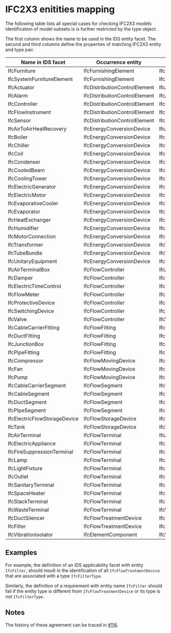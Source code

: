 # IFC2X3 enitities mapping

The following table lists all special cases for checking IFC2X3 models identification of model subsets is is further restricted by the type object.

The first column shows the name to be used in the IDS entity facet.
The second and third columns define the properties of matching IFC2X3 entity and type pair.

| Name in IDS facet            | Occurrence entity             | Type entity                      |
| ---------------------------- | ----------------------------- | -------------------------------- |
| IfcFurniture                 | IfcFurnishingElement          | IfcFurnitureType                 |
| IfcSystemFurnitureElement    | IfcFurnishingElement          | IfcSystemFurnitureElementType    |
| IfcActuator                  | IfcDistributionControlElement | IfcActuatorType                  |
| IfcAlarm                     | IfcDistributionControlElement | IfcAlarmType                     |
| IfcController                | IfcDistributionControlElement | IfcControllerType                |
| IfcFlowInstrument            | IfcDistributionControlElement | IfcFlowInstrumentType            |
| IfcSensor                    | IfcDistributionControlElement | IfcSensorType                    |
| IfcAirToAirHeatRecovery      | IfcEnergyConversionDevice     | IfcAirToAirHeatRecoveryType      |
| IfcBoiler                    | IfcEnergyConversionDevice     | IfcBoilerType                    |
| IfcChiller                   | IfcEnergyConversionDevice     | IfcChillerType                   |
| IfcCoil                      | IfcEnergyConversionDevice     | IfcCoilType                      |
| IfcCondenser                 | IfcEnergyConversionDevice     | IfcCondenserType                 |
| IfcCooledBeam                | IfcEnergyConversionDevice     | IfcCooledBeamType                |
| IfcCoolingTower              | IfcEnergyConversionDevice     | IfcCoolingTowerType              |
| IfcElectricGenerator         | IfcEnergyConversionDevice     | IfcElectricGeneratorType         |
| IfcElectricMotor             | IfcEnergyConversionDevice     | IfcElectricMotorType             |
| IfcEvaporativeCooler         | IfcEnergyConversionDevice     | IfcEvaporativeCoolerType         |
| IfcEvaporator                | IfcEnergyConversionDevice     | IfcEvaporatorType                |
| IfcHeatExchanger             | IfcEnergyConversionDevice     | IfcHeatExchangerType             |
| IfcHumidifier                | IfcEnergyConversionDevice     | IfcHumidifierType                |
| IfcMotorConnection           | IfcEnergyConversionDevice     | IfcMotorConnectionType           |
| IfcTransformer               | IfcEnergyConversionDevice     | IfcTransformerType               |
| IfcTubeBundle                | IfcEnergyConversionDevice     | IfcTubeBundleType                |
| IfcUnitaryEquipment          | IfcEnergyConversionDevice     | IfcUnitaryEquipmentType          |
| IfcAirTerminalBox            | IfcFlowController             | IfcAirTerminalBoxType            |
| IfcDamper                    | IfcFlowController             | IfcDamperType                    |
| IfcElectricTimeControl       | IfcFlowController             | IfcElectricTimeControlType       |
| IfcFlowMeter                 | IfcFlowController             | IfcFlowMeterType                 |
| IfcProtectiveDevice          | IfcFlowController             | IfcProtectiveDeviceType          |
| IfcSwitchingDevice           | IfcFlowController             | IfcSwitchingDeviceType           |
| IfcValve                     | IfcFlowController             | IfcValveType                     |
| IfcCableCarrierFitting       | IfcFlowFitting                | IfcCableCarrierFittingType       |
| IfcDuctFitting               | IfcFlowFitting                | IfcDuctFittingType               |
| IfcJunctionBox               | IfcFlowFitting                | IfcJunctionBoxType               |
| IfcPipeFitting               | IfcFlowFitting                | IfcPipeFittingType               |
| IfcCompressor                | IfcFlowMovingDevice           | IfcCompressorType                |
| IfcFan                       | IfcFlowMovingDevice           | IfcFanType                       |
| IfcPump                      | IfcFlowMovingDevice           | IfcPumpType                      |
| IfcCableCarrierSegment       | IfcFlowSegment                | IfcCableCarrierSegmentType       |
| IfcCableSegment              | IfcFlowSegment                | IfcCableSegmentType              |
| IfcDuctSegment               | IfcFlowSegment                | IfcDuctSegmentType               |
| IfcPipeSegment               | IfcFlowSegment                | IfcPipeSegmentType               |
| IfcElectricFlowStorageDevice | IfcFlowStorageDevice          | IfcElectricFlowStorageDeviceType |
| IfcTank                      | IfcFlowStorageDevice          | IfcTankType                      |
| IfcAirTerminal               | IfcFlowTerminal               | IfcAirTerminalType               |
| IfcElectricAppliance         | IfcFlowTerminal               | IfcElectricApplianceType         |
| IfcFireSuppressionTerminal   | IfcFlowTerminal               | IfcFireSuppressionTerminalType   |
| IfcLamp                      | IfcFlowTerminal               | IfcLampType                      |
| IfcLightFixture              | IfcFlowTerminal               | IfcLightFixtureType              |
| IfcOutlet                    | IfcFlowTerminal               | IfcOutletType                    |
| IfcSanitaryTerminal          | IfcFlowTerminal               | IfcSanitaryTerminalType          |
| IfcSpaceHeater               | IfcFlowTerminal               | IfcSpaceHeaterType               |
| IfcStackTerminal             | IfcFlowTerminal               | IfcStackTerminalType             |
| IfcWasteTerminal             | IfcFlowTerminal               | IfcWasteTerminalType             |
| IfcDuctSilencer              | IfcFlowTreatmentDevice        | IfcDuctSilencerType              |
| IfcFilter                    | IfcFlowTreatmentDevice        | IfcFilterType                    |
| IfcVibrationIsolator         | IfcElementComponent           | IfcVibrationIsolatorType         |

## Examples

For example, the definition of an IDS applicability facet with entity `IfcFilter`, should result in the identification of all `IfcFlowTreatmentDevice` that are associated with a type `IfcFilterType`.

Similarly, the definition of a requirement with entity name `IfcFilter` should fail if the entity type is different from `IfcFlowTreatmentDevice` or its type is not `IfcFilterType`.

## Notes

The history of these agreement can be traced in [#116](https://github.com/buildingSMART/IDS/issues/116).
